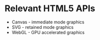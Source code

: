 # Relevant HTML5 APIs

 * Canvas - immediate mode graphics
 * SVG - retained mode graphics
 * WebGL - GPU accelerated graphics
